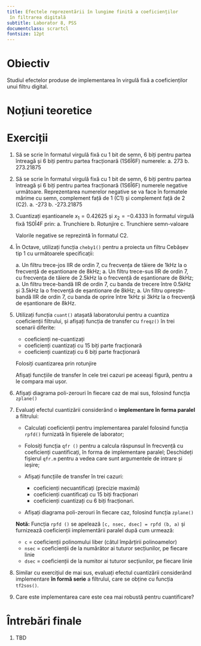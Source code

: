 ```yaml
---
title: Efectele reprezentării în lungime finită a coeficienților
 în filtrarea digitală
subtitle: Laborator 8, PSS
documentclass: scrartcl
fontsize: 12pt
---
```


# Obiectiv

Studiul efectelor produse de implementarea în virgulă fixă a coeficienților
unui filtru digital.

# Noțiuni teoretice


# Exerciții

1. Să se scrie în formatul virgulă fixă cu 1 bit de semn, 6 biți pentru partea întreagă
și 6 biți pentru partea fracționară (1S6Î6F) numerele:
    a. 273
    b. 273.21875

1. Să se scrie în formatul virgulă fixă cu 1 bit de semn, 6 biți pentru partea întreagă
și 6 biți pentru partea fracționară (1S6Î6F) numerele negative următoare. 
Reprezentarea numerelor negative se va face în formatele mărime cu semn,
complement față de 1 (C1) și complement față de 2 (C2).
    a. -273
    b. -273.21875
    
1. Cuantizați eșantioanele $x_1 = 0.42625$ și $x_2 = -0.4333$ 
în formatul virgulă fixă 1S0Î4F prin:
    a. Trunchiere
    b. Rotunjire
    c. Trunchiere semn-valoare
    
    Valorile negative se reprezintă în formatul C2.
    
1. În Octave, utilizați funcția `cheby1()` pentru a proiecta un filtru Cebâșev tip 1 cu următoarele specificații:

    a. Un filtru trece-jos IIR de ordin 7, cu frecvența de tăiere de 1kHz la o frecvență de eșantionare de 8kHz;
    a. Un filtru trece-sus IIR de ordin 7, cu frecvența de tăiere de 2.5kHz la o frecvență de eșantionare de 8kHz;
    a. Un filtru trece-bandă IIR de ordin 7, cu banda de trecere între 0.5kHz și 3.5kHz la o frecvență de eșantionare de 8kHz;
    a. Un filtru oprește-bandă IIR de ordin 7, cu banda de oprire între 1kHz și 3kHz la o frecvență de eșantionare de 8kHz.
    
2. Utilizați funcția `cuant()` atașată laboratorului pentru a cuantiza coeficienții filtrului,
și afișați funcția de transfer cu `freqz()` în trei scenarii diferite:
    - coeficienți ne-cuantizați
    - coeficienți cuantizați cu 15 biți parte fracționară
    - coeficienți cuantizați cu 6 biți parte fracționară
  
    Folosiți cuantizarea prin rotunjire
  
    Afișați funcțiile de transfer în cele trei cazuri pe aceeași figură, pentru a le compara mai ușor.
  
3. Afișați diagrama poli-zerouri în fiecare caz de mai sus, folosind funcția `zplane()`
  
3. Evaluați efectul cuantizării considerând o **implementare în forma paralel** a filtrului:
    - Calculați coeficienții pentru implementarea paralel folosind funcția `rpfd()` furnizată în fișierele de laborator;
    - Folosiți funcția `qfr ()` pentru a calcula răspunsul în frecvență cu coeficienți cuantificați, în forma de implementare paralel;
      Deschideți fișierul `qfr.m` pentru a vedea care sunt argumentele de intrare și ieșire;
    - Afișați funcțiile de transfer în trei cazuri:
        - coeficienți necuantificați (precizie maximă)
        - coeficienți cuantificați cu 15 biți fracționari
        - coeficienți cuantizați cu 6 biți fracționari.
        
    -  Afișați diagrama poli-zerouri în fiecare caz, folosind funcția `zplane()`
      
    **Notă:** Funcția `rpfd ()` se apelează `[c, nsec, dsec] = rpfd (b, a)` și furnizează coeficienții implementării paralel după cum urmează:
      - `c` = coeficienții polinomului liber (câtul împărțirii polinoamelor)
      - `nsec` = coeficienții de la numărător ai tuturor secțiunilor, pe fiecare linie
      - `dsec` = coeficienții de la numitor ai tuturor secțiunilor, pe fiecare linie

4. Similar cu exercițiul de mai sus, evaluați efectul cuantizării considerând implementare **în formă serie** a filtrului, care se obține cu funcția `tf2sos()`.

5. Care este implementarea care este cea mai robustă pentru cuantificare?      

# Întrebări finale

1. TBD
